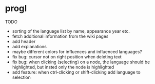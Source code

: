 progl
=====

TODO

- sorting of the language list by name, appearance year etc.
- fetch additional information from the wiki pages
- add header
- add explanations
- maybe different colors for influences and influenced languages?
- fix bug: cursor not on right position when deleting text
- fix bug: when clicking (selecting) on a node, the language should be highlighted, but insted only the node is highlighted
- add feature: when ctrl-clicking or shift-clicking add language to selection
